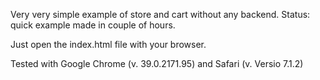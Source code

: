 Very very simple example of store and cart without any backend. Status: quick example made in couple of hours.

Just open the index.html file with your browser.

Tested with Google Chrome (v. 39.0.2171.95) and Safari (v. Versio 7.1.2)
